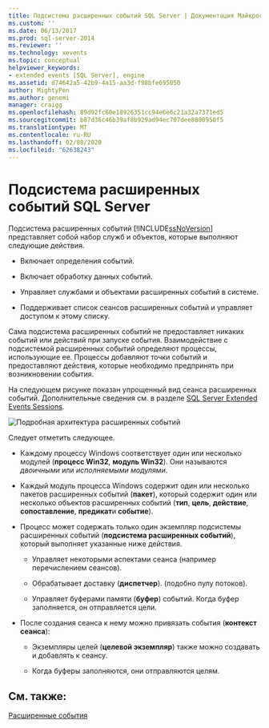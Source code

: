 ```yaml
---
title: Подсистема расширенных событий SQL Server | Документация Майкрософт
ms.custom: ''
ms.date: 06/13/2017
ms.prod: sql-server-2014
ms.reviewer: ''
ms.technology: xevents
ms.topic: conceptual
helpviewer_keywords:
- extended events [SQL Server], engine
ms.assetid: d74642a5-42b9-4a15-aa3d-f98bfe695050
author: MightyPen
ms.author: genemi
manager: craigg
ms.openlocfilehash: 89d92fc60e18926351cc94e6e6c21a32a7371ed5
ms.sourcegitcommit: b87d36c46b39af8b929ad94ec707dee8800950f5
ms.translationtype: MT
ms.contentlocale: ru-RU
ms.lasthandoff: 02/08/2020
ms.locfileid: "62638243"
---
```

# <a name="sql-server-extended-events-engine"></a>Подсистема расширенных событий SQL Server
  Подсистема расширенных событий [!INCLUDE[ssNoVersion](../../includes/ssnoversion-md.md)] представляет собой набор служб и объектов, которые выполняют следующие действия.  
  
-   Включает определения событий.  
  
-   Включает обработку данных событий.  
  
-   Управляет службами и объектами расширенных событий в системе.  
  
-   Поддерживает список сеансов расширенных событий и управляет доступом к этому списку.  
  
 Сама подсистема расширенных событий не предоставляет никаких событий или действий при запуске события. Взаимодействие с подсистемой расширенных событий определяют процессы, использующие ее. Процессы добавляют точки событий и предоставляют действия, которые необходимо предпринять при возникновении события.  
  
 На следующем рисунке показан упрощенный вид сеанса расширенных событий. Дополнительные сведения см. в разделе [SQL Server Extended Events Sessions](sql-server-extended-events-sessions.md).  
  
 ![Подробная архитектура расширенных событий](../../database-engine/media/xearchitecturedetailed.gif "Подробная архитектура расширенных событий")  
  
 Следует отметить следующее.  
  
-   Каждому процессу Windows соответствует один или несколько модулей (**процесс Win32**, **модуль Win32**). Они называются *двоичными* или *исполняемыми модулями*.  
  
-   Каждый модуль процесса Windows содержит один или несколько пакетов расширенных событий (**пакет**), который содержит один или несколько объектов расширенных событий (**тип**, **цель**, **действие**, **сопоставление**, **предикат**и **событие**).  
  
-   Процесс может содержать только один экземпляр подсистемы расширенных событий (**подсистема расширенных событий**), который выполняет указанные ниже действия.  
  
    -   Управляет некоторыми аспектами сеанса (например перечислением сеансов).  
  
    -   Обрабатывает доставку (**диспетчер**). (подобно пулу потоков).  
  
    -   Управляет буферами памяти (**буфер**) событий. Когда буфер заполняется, он отправляется цели.  
  
-   После создания сеанса к нему можно привязать события (**контекст сеанса**):  
  
    -   Экземпляры целей (**целевой экземпляр**) также можно создавать и добавлять к сеансу.  
  
    -   Когда буферы заполняются, они отправляются целям.  
  
## <a name="see-also"></a>См. также:  
 [Расширенные события](extended-events.md)  
  
  
